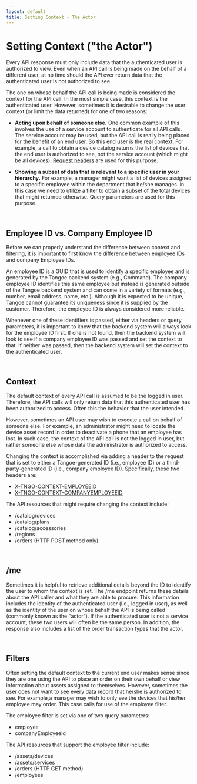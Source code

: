 ```yaml
---
layout: default
title: Setting Context - The Actor
---
```


# Setting Context ("the Actor")
Every API response must only include data that the authenticated user is authorized to view. Even when an API call is being made on the behalf of a different user, at no time should the API ever return data that the authenticated user is not authorized to see.

The one on whose behalf the API call is being made is considered the context for the API call. In the most simple case, this context is the authenticated user. However, sometimes it is desirable to change the user context (or limit the data returned) for one of two reasons:

* **Acting upon behalf of someone else.** One common example of this involves the use of a service account to authenticate for all API calls. The service account may be used, but the API call is really being placed for the benefit of an end user. So this end user is the real context. For example, a call to obtain a device catalog returns the list of devices that the end user is authorized to see, not the service account (which might be all devices). [Request headers]({{site.url}}concepts/headers/) are used for this purpose.

* **Showing a subset of data that is relevant to a specific user in your hierarchy.** For example, a manager might want a list of devices assigned to a specific employee within the department that he/she manages. in this case we need to utilize a filter to obtain a subset of the total devices that might returned otherwise. Query parameters are used for this purpose.

<br/>

## Employee ID vs. Company Employee ID

Before we can properly understand the difference between context and filtering, it is important to first know the difference between employee IDs and company Employee IDs. 

An employee ID is a GUID that is used to identify a specific employee and is generated by the Tangoe backend system (e.g., Command). The company employee ID identifies this same employee but instead is generated outside of the Tangoe backend system and can come in a variety of formats (e.g., number, email address, name, etc.). Although it is expected to be unique, Tangoe cannot guarantee its uniqueness since it is supplied by the customer. Therefore, the employee ID is always considered more reliable.

Whenever one of these identifiers is passed, either via headers or query parameters, it is important to know that the backend system will always look for the employee ID first. If one is not found, then the backend system will look to see if a company employee ID was passed and set the context to that. If neither was passed, then the backend system will set the context to the authenticated user. 

<br/>

## Context

The default context of every API call is assumed to be the logged in user. Therefore, the API calls will only return data that this authenticated user has been authorized to access. Often this the behavior that the user intended. 

However, sometimes an API user may wish to execute a call on behalf of someone else. For example, an administrator might need to locate the device asset record in order to deactivate a phone that an employee has lost. In such case, the context of the API call is not the logged in user, but rather someone else whose data the administrator is authorized to access.

Changing the context is accomplished via adding a header to the request that is set to either a Tangoe-generated ID (i.e., employee ID) or a third-party-generated ID (i.e., company employee ID). Specifically, these two headers are:

* [X-TNGO-CONTEXT-EMPLOYEEID]({{site.url}}concepts/headers/)
* [X-TNGO-CONTEXT-COMPANYEMPLOYEEID]({{site.url}}concepts/headers/)

The API resources that might require changing the context include:

* /catalog/devices
* /catalog/plans
* /catalog/accessories
* /regions
* /orders (HTTP POST method only)

<br/>

## /me

Sometimes it is helpful to retrieve additional details beyond the ID to identify the user to whom the context is set. The /me endpoint returns these details about the API caller and what they are able to procure. This information includes the identity of the authenticated user (i.e., logged in user), as well as the identity of the user on whose behalf the API is being called (commonly known as the “actor”). If the authenticated user is not a service account, these two users will often be the same person. In addition, the response also includes a list of the order transaction types that the actor. 

<br/>

## Filters

Often setting the default context to the current end user makes sense since they are one using the API to place an order on their own behalf or view information about assets assigned to themselves.  However, sometimes the user does not want to see every data record that he/she is authorized to see. For example,a manager may wish to only see the devices that his/her employee may order. This case calls for use of the employee filter.

The employee filter is set via one of two query parameters: 

* employee
* companyEmployeeId

The API resources that support the employee filter include:

* /assets/devices
* /assets/services
* /orders (HTTP GET method)
* /employees

